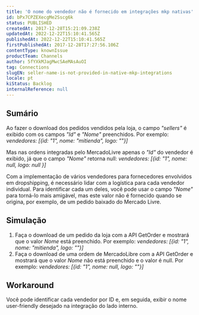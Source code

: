 ```yaml
---
title: 'O nome do vendedor não é fornecido em integrações mkp nativas'
id: bPx7CPZEXecgMe2Sscg6k
status: PUBLISHED
createdAt: 2017-12-28T15:21:09.238Z
updatedAt: 2022-12-22T15:10:41.565Z
publishedAt: 2022-12-22T15:10:41.565Z
firstPublishedAt: 2017-12-28T17:27:56.106Z
contentType: knownIssue
productTeam: Channels
author: 5fYXkMJagMwcSAeMAsAuOI
tag: Connections
slugEN: seller-name-is-not-provided-in-native-mkp-integrations
locale: pt
kiStatus: Backlog
internalReference: null
---
```


## Sumário

Ao fazer o download dos pedidos vendidos pela loja, o campo *"sellers"* é exibido com os campos *"Id"* e *"Nome"* preenchidos. Por exemplo: *vendedores: [{id: "1", nome: "mitienda", logo: ""}]*

Mas nas ordens integradas pelo MercadoLivre apenas o *"Id"* do vendedor é exibido, já que o campo *"Nome"* retorna null: *vendedores: [{id: "1", nome: null, logo: null }]*

Com a implementação de vários vendedores para fornecedores envolvidos em dropshipping, é necessário lidar com a logística para cada vendedor individual. Para identificar cada um deles, você pode usar o campo *"Nome"* para torná-lo mais amigável, mas este valor não é fornecido quando se origina, por exemplo, de um pedido baixado do Mercado Livre.

## Simulação

1. Faça o download de um pedido da loja com a API GetOrder e mostrará que o valor *Nome* está preenchido. Por exemplo: *vendedores: [{id: "1", nome: "mitienda", logo: ""}]*
2. Faça o download de uma ordem de MercadoLibre com a API GetOrder e mostrará que o valor *Nome* não está preenchido e o valor é null. Por exemplo: *vendedores: [{id: "1", nome: null, logo: ""}]*

## Workaround

Você pode identificar cada vendedor por ID e, em seguida, exibir o nome user-friendly desejado na integração do lado interno.

